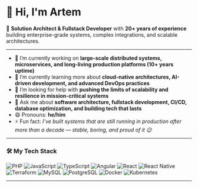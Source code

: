 # 👋 Hi, I'm Artem

🚀 **Solution Architect & Fullstack Developer** with **20+ years of experience** building enterprise-grade systems, complex integrations, and scalable architectures.  

---

- 🔭 I’m currently working on **large-scale distributed systems, microservices, and long-living production platforms (10+ years uptime)**  
- 🌱 I’m currently learning more about **cloud-native architectures, AI-driven development, and advanced DevOps practices** 
- 🤔 I’m looking for help with **pushing the limits of scalability and resilience in mission-critical systems**  
- 💬 Ask me about **software architecture, fullstack development, CI/CD, database optimization, and building tech that lasts**  
- 😄 Pronouns: **he/him**
- ⚡ Fun fact: *I’ve built systems that are still running in production after more than a decade — stable, boring, and proud of it 😉*  

---

### 🛠 My Tech Stack
![PHP](https://img.shields.io/badge/PHP-777BB4?style=for-the-badge&logo=php&logoColor=white)
![JavaScript](https://img.shields.io/badge/JavaScript-F7DF1E?style=for-the-badge&logo=javascript&logoColor=black)
![TypeScript](https://img.shields.io/badge/TypeScript-007ACC?style=for-the-badge&logo=typescript&logoColor=white)
![Angular](https://img.shields.io/badge/Angular-DD0031?style=for-the-badge&logo=angular&logoColor=white)
![React](https://img.shields.io/badge/React-20232A?style=for-the-badge&logo=react&logoColor=61DAFB)
![React Native](https://img.shields.io/badge/React_Native-20232A?style=for-the-badge&logo=react&logoColor=61DAFB)
![Terraform](https://img.shields.io/badge/Terraform-623CE4?style=for-the-badge&logo=terraform&logoColor=white)
![MySQL](https://img.shields.io/badge/MySQL-005C84?style=for-the-badge&logo=mysql&logoColor=white)
![PostgreSQL](https://img.shields.io/badge/PostgreSQL-316192?style=for-the-badge&logo=postgresql&logoColor=white)
![Docker](https://img.shields.io/badge/Docker-2496ED?style=for-the-badge&logo=docker&logoColor=white)
![Kubernetes](https://img.shields.io/badge/Kubernetes-326CE5?style=for-the-badge&logo=kubernetes&logoColor=white)

---
